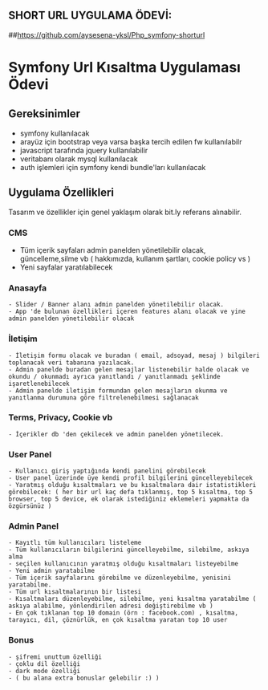 
## SHORT URL UYGULAMA ÖDEVİ:
##https://github.com/aysesena-yksl/Php_symfony-shorturl



# Symfony Url Kısaltma Uygulaması Ödevi

## Gereksinimler
  - symfony kullanılacak
  - arayüz için bootstrap veya varsa başka tercih edilen fw kullanılabilr
  - javascript tarafında jquery kullanılabilir
  - veritabanı olarak mysql kullanılacak
  - auth işlemleri için symfony kendi bundle'ları kullanılacak

## Uygulama Özellikleri
  Tasarım ve özellikler için genel yaklaşım olarak bit.ly referans alınabilir.
  
  ### CMS 
  - Tüm içerik sayfaları admin panelden yönetilebilir olacak, güncelleme,silme vb ( hakkımızda, kullanım şartları, cookie policy vs )
  - Yeni sayfalar yaratılabilecek
  
  ### Anasayfa
    - Slider / Banner alanı admin panelden yönetilebilir olacak.
    - App 'de bulunan özellikleri içeren features alanı olacak ve yine admin panelden yönetilebilir olacak

  ### İletişim
    - İletişim formu olacak ve buradan ( email, adsoyad, mesaj ) bilgileri toplanacak veri tabanına yazılacak.
    - Admin panelde buradan gelen mesajlar listenebilir halde olacak ve okundu / okunmadı ayrıca yanıtlandı / yanıtlanmadı şeklinde işaretlenebilecek
    - Admin panelde iletişim formundan gelen mesajların okunma ve yanıtlanma durumuna göre filtrelenebilmesi sağlanacak

  ### Terms, Privacy, Cookie vb 
    - İçerikler db 'den çekilecek ve admin panelden yönetilecek. 

  ### User Panel
    - Kullanıcı giriş yaptığında kendi panelini görebilecek
    - User panel üzerinde üye kendi profil bilgilerini güncelleyebilecek
    - Yaratmış olduğu kısaltmaları ve bu kısaltmalara dair istatistikleri görebilecek: ( her bir url kaç defa tıklanmış, top 5 kısaltma, top 5 browser, top 5 device, ek olarak istediğiniz eklemeleri yapmakta da özgürsünüz )

  ### Admin Panel
    - Kayıtlı tüm kullanıcıları listeleme
    - Tüm kullanıcıların bilgilerini güncelleyebilme, silebilme, askıya alma
    - seçilen kullanıcının yaratmış olduğu kısaltmaları listeyebilme
    - Yeni admin yaratabilme
    - Tüm içerik sayfalarını görebilme ve düzenleyebilme, yenisini yaratabilme.
    - Tüm url kısaltmalarının bir listesi
    - Kısaltmaları düzenleyebilme, silebilme, yeni kısaltma yaratabilme ( askıya alabilme, yönlendirilen adresi değiştirebilme vb )
    - En çok tıklanan top 10 domain (örn : facebook.com) , kısaltma, tarayıcı, dil, çöznürlük, en çok kısaltma yaratan top 10 user
    
   ### Bonus
    - şifremi unuttum özelliği
    - çoklu dil özelliği
    - dark mode özelliği
    - ( bu alana extra bonuslar gelebilir :) ) 
